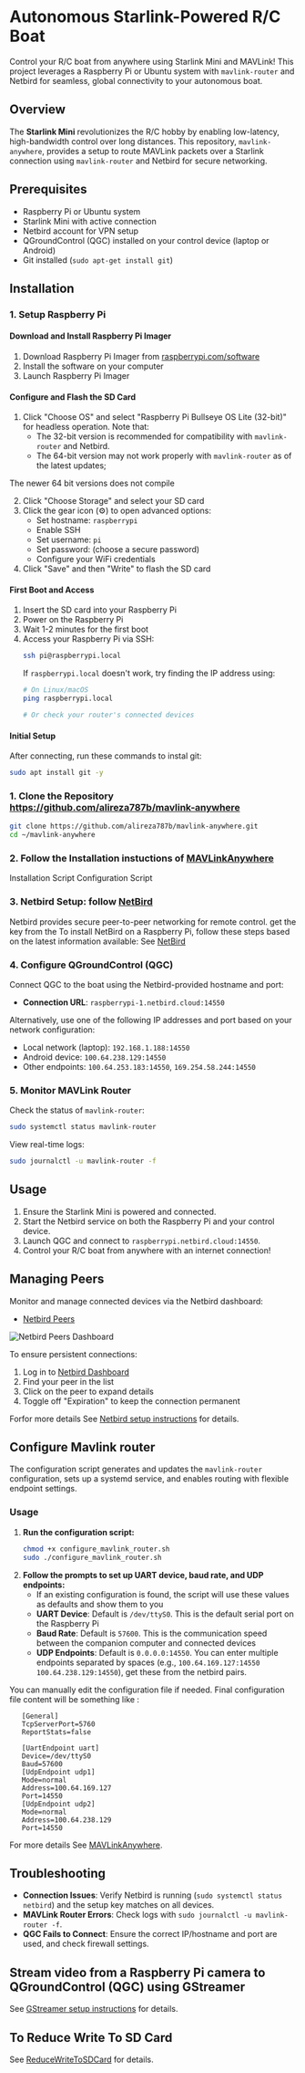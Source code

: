 # Autonomous Starlink-Powered R/C Boat

Control your R/C boat from anywhere using Starlink Mini and MAVLink! This project leverages a Raspberry Pi or Ubuntu system with `mavlink-router` and Netbird for seamless, global connectivity to your autonomous boat.

## Overview

The **Starlink Mini** revolutionizes the R/C hobby by enabling low-latency, high-bandwidth control over long distances. This repository, `mavlink-anywhere`, provides a setup to route MAVLink packets over a Starlink connection using `mavlink-router` and Netbird for secure networking.

## Prerequisites

- Raspberry Pi or Ubuntu system
- Starlink Mini with active connection
- Netbird account for VPN setup
- QGroundControl (QGC) installed on your control device (laptop or Android)
- Git installed (`sudo apt-get install git`)

## Installation

### 1. Setup Raspberry Pi

#### Download and Install Raspberry Pi Imager
1. Download Raspberry Pi Imager from [raspberrypi.com/software](https://www.raspberrypi.com/software)
2. Install the software on your computer
3. Launch Raspberry Pi Imager

#### Configure and Flash the SD Card
1. Click "Choose OS" and select "Raspberry Pi Bullseye OS Lite (32-bit)" for headless operation. Note that:
   - The 32-bit version is recommended for compatibility with `mavlink-router` and Netbird.
   - The 64-bit version may not work properly with `mavlink-router` as of the latest updates;
   
The newer 64 bit versions does not compile

2. Click "Choose Storage" and select your SD card
3. Click the gear icon (⚙️) to open advanced options:
   - Set hostname: `raspberrypi`
   - Enable SSH
   - Set username: `pi`
   - Set password: (choose a secure password)
   - Configure your WiFi credentials
4. Click "Save" and then "Write" to flash the SD card

#### First Boot and Access
1. Insert the SD card into your Raspberry Pi
2. Power on the Raspberry Pi
3. Wait 1-2 minutes for the first boot
4. Access your Raspberry Pi via SSH:
   ```bash
   ssh pi@raspberrypi.local
   ```
   If `raspberrypi.local` doesn't work, try finding the IP address using:
   ```bash
   # On Linux/macOS
   ping raspberrypi.local
   
   # Or check your router's connected devices
   ```

#### Initial Setup
After connecting, run these commands to instal git:
```bash
sudo apt install git -y
```

### 1. Clone the Repository https://github.com/alireza787b/mavlink-anywhere

```bash
git clone https://github.com/alireza787b/mavlink-anywhere.git
cd ~/mavlink-anywhere
```
### 2. Follow the Installation instuctions of [MAVLinkAnywhere](MAVLinkAnywhere.md)
Installation Script
Configuration Script

### 3. Netbird Setup: follow [NetBird](NetBird.md)
Netbird provides secure peer-to-peer networking for remote control.
get the key from the 
To install NetBird on a Raspberry Pi, follow these steps based on the latest information available:  See [NetBird](NetBird.md)

<!-- #### Install on poth pi and ground station pc
Run the following command on your Raspberry Pi or Ubuntu system:
```bash
netbird up --setup-key 49428D8A-8D99-4CF9-92BF-219F291705BC
```

#### Install Netbird as a Service
To ensure Netbird runs on boot:
```bash
sudo netbird service install --setup-key 49428D8A-8D99-4CF9-92BF-219F291705BC
sudo systemctl enable netbird
sudo systemctl start netbird
```

#### Check Netbird Status
```bash
sudo systemctl status netbird
```

#### Run Netbird on Control Device
Install and run Netbird on your laptop or Android device with the same setup key:
```bash
netbird up --setup-key 49428D8A-8D99-4CF9-92BF-219F291705BC
``` -->

<!-- **Note**: The current setup key is `49428D8A-8D99-4CF9-92BF-219F291705BC`. An alternative key is `E2797038-1191-4CE5-981F-3D133D204EEB`. -->

### 4. Configure QGroundControl (QGC)
Connect QGC to the boat using the Netbird-provided hostname and port:
- **Connection URL**: `raspberrypi-1.netbird.cloud:14550`

Alternatively, use one of the following IP addresses and port based on your network configuration:
- Local network (laptop): `192.168.1.188:14550`
- Android device: `100.64.238.129:14550`
- Other endpoints: `100.64.253.183:14550`, `169.254.58.244:14550`

### 5. Monitor MAVLink Router
Check the status of `mavlink-router`:
```bash
sudo systemctl status mavlink-router
```

View real-time logs:
```bash
sudo journalctl -u mavlink-router -f
```

## Usage

1. Ensure the Starlink Mini is powered and connected.
2. Start the Netbird service on both the Raspberry Pi and your control device.
3. Launch QGC and connect to `raspberrypi.netbird.cloud:14550`.
4. Control your R/C boat from anywhere with an internet connection!

## Managing Peers
Monitor and manage connected devices via the Netbird dashboard:
- [Netbird Peers](https://app.netbird.io/peers)

![Netbird Peers Dashboard](images/netbird-peers.png)

To ensure persistent connections:
1. Log in to [Netbird Dashboard](https://app.netbird.io/peers)
2. Find your peer in the list
3. Click on the peer to expand details
4. Toggle off "Expiration" to keep the connection permanent


Forfor more details See [Netbird setup instructions](NetBird.md) for details.

## Configure Mavlink router

The configuration script generates and updates the `mavlink-router` configuration, sets up a systemd service, and enables routing with flexible endpoint settings.


### Usage
1. **Run the configuration script:**
   ```sh
   chmod +x configure_mavlink_router.sh
   sudo ./configure_mavlink_router.sh
   ```
2. **Follow the prompts to set up UART device, baud rate, and UDP endpoints:**
   - If an existing configuration is found, the script will use these values as defaults and show them to you
   - **UART Device**: Default is `/dev/ttyS0`. This is the default serial port on the Raspberry Pi
   - **Baud Rate**: Default is `57600`. This is the communication speed between the companion computer and connected devices
   - **UDP Endpoints**: Default is `0.0.0.0:14550`. You can enter multiple endpoints separated by spaces (e.g., `100.64.169.127:14550 100.64.238.129:14550`), get these from the netbird pairs. 
   



You can manually edit the configuration file if needed.
Final configuration file content will be something like :
```
   [General]
   TcpServerPort=5760
   ReportStats=false

   [UartEndpoint uart]
   Device=/dev/ttyS0
   Baud=57600
   [UdpEndpoint udp1]
   Mode=normal
   Address=100.64.169.127
   Port=14550
   [UdpEndpoint udp2]
   Mode=normal
   Address=100.64.238.129
   Port=14550
```
For more details See [MAVLinkAnywhere](MAVLinkAnywhere.md).

## Troubleshooting

- **Connection Issues**: Verify Netbird is running (`sudo systemctl status netbird`) and the setup key matches on all devices.
- **MAVLink Router Errors**: Check logs with `sudo journalctl -u mavlink-router -f`.
- **QGC Fails to Connect**: Ensure the correct IP/hostname and port are used, and check firewall settings.


## Stream video from a Raspberry Pi camera to QGroundControl (QGC) using GStreamer
See [GStreamer setup instructions](gstreamer.md) for details.

## To Reduce Write To SD Card
See [ReduceWriteToSDCard](ReduceWriteToSDCard.md) for details.